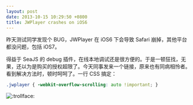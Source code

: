 ```yaml
---
layout: post
date: 2013-10-15 10:29:50 +0800
title: JWPlayer crashes on iOS6
---
```


昨天测试同学发现个 BUG，JWPlayer 在 iOS6 下会导致 Safari 崩掉，其他平台都没问题，包括 iOS7。

得益于 SeaJS 的 debug 插件，在线本地调试还是很方便的。于是一顿狂找，无果，还以为是购买的授权超限了。今天同事发来一个链接，原来也有同病相怜者。看到解决方法时，顿时呵呵了。一行 CSS 搞定：

```scss
.jwplayer { -webkit-overflow-scrolling: auto !important; }
```

![:trollface:](https://raw.github.com/jsw0528/rails_emoji/master/vendor/assets/images/emojis/trollface.png)
